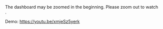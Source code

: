 The dashboard may be zoomed in the beginning.
Please zoom out to watch .

Demo:
https://youtu.be/xmjeSz5yerk
